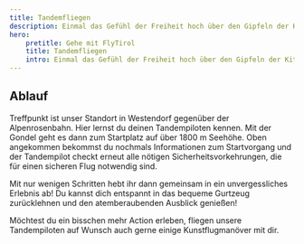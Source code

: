 ```yaml
---
title: Tandemfliegen
description: Einmal das Gefühl der Freiheit hoch über den Gipfeln der Kitzbüheler Alpen mit Blick auf den Alpenhauptkamm und den Wilden Kaiser bei einem Tandemflug mit einem unserer Top-Tandempiloten genießen! Egal ob im Winter oder Sommer, die Fly Tirol Flugschule zeigt dir das Alpenpanorama aus der Vogelperspektive.
hero: 
    pretitle: Gehe mit FlyTirol
    title: Tandemfliegen
    intro: Einmal das Gefühl der Freiheit hoch über den Gipfeln der Kitzbüheler Alpen mit Blick auf den Alpenhauptkamm und den Wilden Kaiser bei einem Tandemflug mit einem unserer Top-Tandempiloten genießen! Egal ob im Winter oder Sommer, die Fly Tirol Flugschule zeigt dir das Alpenpanorama aus der Vogelperspektive.
---
```



## Ablauf 

Treffpunkt ist unser Standort in Westendorf gegenüber der Alpenrosenbahn. Hier lernst du deinen Tandempiloten kennen. Mit der Gondel geht es dann zum Startplatz auf über 1800 m Seehöhe. Oben angekommen bekommst du nochmals Informationen zum Startvorgang und der Tandempilot checkt erneut alle nötigen Sicherheitsvorkehrungen, die für einen sicheren Flug notwendig sind.

Mit nur wenigen Schritten hebt ihr dann gemeinsam in ein unvergessliches Erlebnis ab! Du kannst dich entspannt in das bequeme Gurtzeug zurücklehnen und den atemberaubenden Ausblick genießen! 

Möchtest du ein bisschen mehr Action erleben, fliegen unsere Tandempiloten auf Wunsch auch gerne einige Kunstflugmanöver mit dir. 

